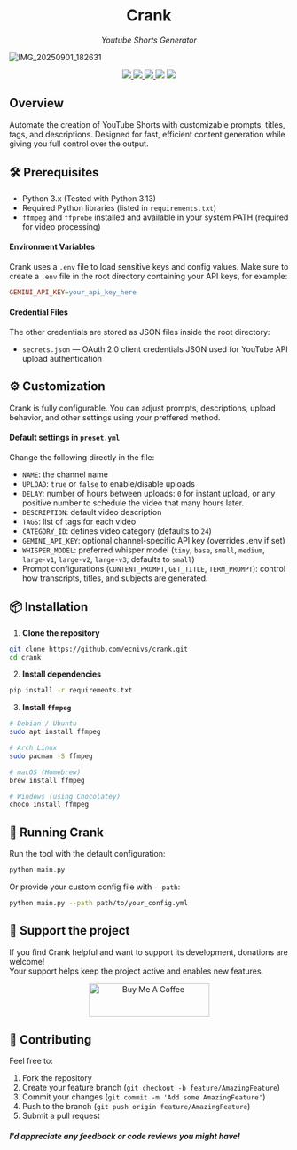 <h1 align="center">Crank</h1>
<p align="center"><em>Youtube Shorts Generator</em></p>

![IMG_20250901_182631](https://github.com/user-attachments/assets/2c272049-acc0-4b50-9b69-67c71cadf07e)

<p align="center">
  <a href="https://github.com/ecnivs/crank/stargazers">
    <img src="https://img.shields.io/github/stars/ecnivs/crank?style=flat-square">
  </a>
  <a href="https://github.com/ecnivs/crank/issues">
    <img src="https://img.shields.io/github/issues/ecnivs/crank?style=flat-square">
  </a>
  <a href="https://github.com/ecnivs/crank/blob/master/LICENSE">
    <img src="https://img.shields.io/badge/license-Custom-blue?style=flat-square">
  </a>
  <img src="https://img.shields.io/github/languages/top/ecnivs/crank?style=flat-square">
  <img src="https://img.shields.io/badge/platform-Linux%20%7C%20macOS%20%7C%20Windows-informational?style=flat-square">
</p>

## Overview
Automate the creation of YouTube Shorts with customizable prompts, titles, tags, and descriptions. Designed for fast, efficient content generation while giving you full control over the output.

## 🛠️ Prerequisites
- Python 3.x (Tested with Python 3.13)
- Required Python libraries (listed in `requirements.txt`)
- `ffmpeg` and `ffprobe` installed and available in your system PATH (required for video processing)

#### Environment Variables
Crank uses a `.env` file to load sensitive keys and config values.
Make sure to create a `.env` file in the root directory containing your API keys, for example:
```ini
GEMINI_API_KEY=your_api_key_here
```

#### Credential Files
The other credentials are stored as JSON files inside the root directory:
- `secrets.json` — OAuth 2.0 client credentials JSON used for YouTube API upload authentication

## ⚙️ Customization
Crank is fully configurable. You can adjust prompts, descriptions, upload behavior, and other settings using your preffered method.

#### Default settings in `preset.yml`
Change the following directly in the file:
- `NAME`: the channel name
- `UPLOAD`: `true` or `false` to enable/disable uploads
- `DELAY`: number of hours between uploads: `0` for instant upload, or any positive number to schedule the video that many hours later.
- `DESCRIPTION`: default video description
- `TAGS`: list of tags for each video
- `CATEGORY_ID`: defines video category (defaults to `24`)
- `GEMINI_API_KEY`: optional channel-specific API key (overrides .env if set)
- `WHISPER_MODEL`: preferred whisper model (`tiny`, `base`, `small`, `medium`, `large-v1`, `large-v2`, `large-v3`; defaults to `small`)
- Prompt configurations (`CONTENT_PROMPT`, `GET_TITLE`, `TERM_PROMPT`): control how transcripts, titles, and subjects are generated.

## 📦 Installation
1. **Clone the repository**
```bash
git clone https://github.com/ecnivs/crank.git
cd crank
```
2. **Install dependencies**
```bash
pip install -r requirements.txt
```
3. **Install `ffmpeg`**
```bash
# Debian / Ubuntu
sudo apt install ffmpeg

# Arch Linux
sudo pacman -S ffmpeg

# macOS (Homebrew)
brew install ffmpeg

# Windows (using Chocolatey)
choco install ffmpeg
```

## 🚀 Running Crank
Run the tool with the default configuration:
```bash
python main.py
```
Or provide your custom config file with `--path`:
```bash
python main.py --path path/to/your_config.yml
```

## 💖 Support the project
If you find Crank helpful and want to support its development, donations are welcome!  
Your support helps keep the project active and enables new features.
<div align="center">
  <a href="https://www.buymeacoffee.com/ecnivs" target="_blank"><img src="https://cdn.buymeacoffee.com/buttons/v2/default-yellow.png" alt="Buy Me A Coffee" style="height: 60px !important;width: 217px !important;" ></a>
</div>

## 🙌 Contributing
Feel free to:
1. Fork the repository
2. Create your feature branch (`git checkout -b feature/AmazingFeature`)
3. Commit your changes (`git commit -m 'Add some AmazingFeature'`)
4. Push to the branch (`git push origin feature/AmazingFeature`)
5. Submit a pull request

#### *I'd appreciate any feedback or code reviews you might have!*
